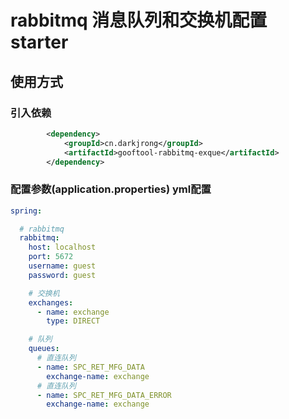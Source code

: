 # rabbitmq 消息队列和交换机配置 starter

## 使用方式
### 引入依赖
```xml
        <dependency>
            <groupId>cn.darkjrong</groupId>
            <artifactId>gooftool-rabbitmq-exque</artifactId>
        </dependency>
```
### 配置参数(application.properties)  yml配置
```yaml
spring:

  # rabbitmq
  rabbitmq:
    host: localhost
    port: 5672
    username: guest
    password: guest

    # 交换机
    exchanges:
      - name: exchange
        type: DIRECT

    # 队列
    queues:
      # 直连队列
      - name: SPC_RET_MFG_DATA
        exchange-name: exchange
      # 直连队列
      - name: SPC_RET_MFG_DATA_ERROR
        exchange-name: exchange

```














